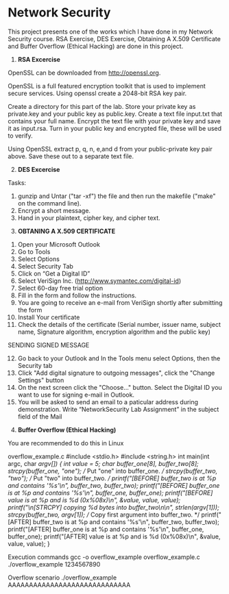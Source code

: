 # Network Security
This project presents one of the works which I have done in my Network Security course. RSA Exercise, DES Exercise, Obtaining A X.509 Certificate and Buffer Overflow (Ethical Hacking) are done in this project.  


1) **RSA Excercise**    

OpenSSL can be downloaded from http://openssl.org. 

OpenSSL is a full featured encryption toolkit that is used to implement secure services. Using openssl create
a 2048-bit RSA key pair.

Create a directory for this part of the lab. Store your private key as private.key and your public
key as public.key. Create a text file input.txt that contains your full name. Encrypt the text file with your private
key and save it as input.rsa. Turn in your public key and encrypted file, these will be used to verify.

Using OpenSSL extract p, q, n, e,and d from your public-private key pair above. Save these out to
a separate text file.


2) **DES Excercise**     

Tasks:
1. gunzip and Untar ("tar -xf") the file and then run the makefile ("make" on the command line).
2. Encrypt a short message.
3. Hand in your plaintext, cipher key, and cipher text.
 

3) **OBTANING A X.509 CERTIFICATE**

1. Open your Microsoft Outlook
2. Go to Tools
3. Select Options
4. Select Security Tab
5. Click on “Get a Digital ID”
6. Select VeriSign Inc. (http://www.symantec.com/digital-id)
7. Select 60-day free trial option
8. Fill in the form and follow the instructions.
9. You are going to receive an e-mail from VeriSign shortly after submitting the form
10. Install Your certificate
11. Check the details of the certificate (Serial number, issuer name, subject name, Signature algorithm, encryption algorithm and the public key)

SENDING SIGNED MESSAGE

 
12. Go back to your Outlook and In the Tools menu select Options, then the Security tab
13. Click "Add digital signature to outgoing messages", click the "Change Settings" button
14. On the next screen click the "Choose..." button. Select the Digital ID you want to use for signing e-mail in Outlook.
15. You will be asked to send an email to a paticular address during demonstration. Write “NetworkSecurity Lab Assignment” in the subject field of the Mail

4) **Buffer Overflow (Ethical Hacking)** 

You are recommended to do this in Linux 


overflow_example.c
#include <stdio.h>
#include <string.h>
int main(int argc, char *argv[]) {
int value = 5;
char buffer_one[8], buffer_two[8];
strcpy(buffer_one, "one"); /* Put "one" into buffer_one. */
strcpy(buffer_two, "two"); /* Put "two" into buffer_two. */
printf("[BEFORE] buffer_two is at %p and contains \'%s\'\n", buffer_two, buffer_two);
printf("[BEFORE] buffer_one is at %p and contains \'%s\'\n", buffer_one, buffer_one);
printf("[BEFORE] value is at %p and is %d (0x%08x)\n", &value, value, value);
printf("\n[STRCPY] copying %d bytes into buffer_two\n\n", strlen(argv[1]));
strcpy(buffer_two, argv[1]); /* Copy first argument into buffer_two. */
printf("[AFTER] buffer_two is at %p and contains \'%s\'\n", buffer_two, buffer_two);
printf("[AFTER] buffer_one is at %p and contains \'%s\'\n", buffer_one, buffer_one);
printf("[AFTER] value is at %p and is %d (0x%08x)\n", &value, value, value);
}


Execution commands 
gcc -o overflow_example overflow_example.c
./overflow_example 1234567890



Overflow scenario 
./overflow_example AAAAAAAAAAAAAAAAAAAAAAAAAAAAA


